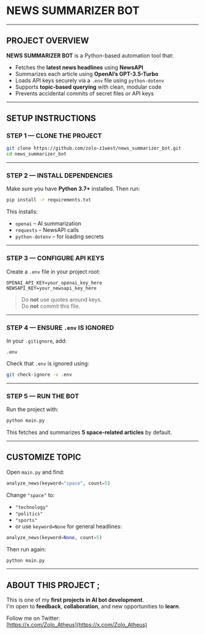 # NEWS SUMMARIZER BOT

---

## PROJECT OVERVIEW

**NEWS SUMMARIZER BOT** is a Python-based automation tool that:

- Fetches the **latest news headlines** using **NewsAPI**
- Summarizes each article using **OpenAI’s GPT-3.5-Turbo**
- Loads API keys securely via a `.env` file using `python-dotenv`
- Supports **topic-based querying** with clean, modular code
- Prevents accidental commits of secret files or API keys

---

## SETUP INSTRUCTIONS

### STEP 1 — CLONE THE PROJECT

```bash
git clone https://github.com/zolo-z1west/news_summarizer_bot.git
cd news_summarizer_bot
```

---

### STEP 2 — INSTALL DEPENDENCIES

Make sure you have **Python 3.7+** installed. Then run:

```bash
pip install -r requirements.txt
```

This installs:

- `openai` – AI summarization
- `requests` – NewsAPI calls
- `python-dotenv` – for loading secrets

---

### STEP 3 — CONFIGURE API KEYS

Create a `.env` file in your project root:

```
OPENAI_API_KEY=your_openai_key_here
NEWSAPI_KEY=your_newsapi_key_here
```

> Do **not** use quotes around keys.  
> Do **not** commit this file.

---

### STEP 4 — ENSURE `.env` IS IGNORED

In your `.gitignore`, add:

```
.env
```

Check that `.env` is ignored using:

```bash
git check-ignore -v .env
```

---

### STEP 5 — RUN THE BOT

Run the project with:

```bash
python main.py
```

This fetches and summarizes **5 space-related articles** by default.

---

## CUSTOMIZE TOPIC

Open `main.py` and find:

```python
analyze_news(keyword="space", count=5)
```

Change `"space"` to:

- `"technology"`
- `"politics"`
- `"sports"`
- or use `keyword=None` for general headlines:

```python
analyze_news(keyword=None, count=5)
```

Then run again:

```bash
python main.py
```

---

## ABOUT THIS PROJECT ;

This is one of my **first projects in AI bot development**.  
I'm open to **feedback**, **collaboration**, and new opportunities to **learn**.

Follow me on Twitter:  
[https://x.com/Zolo_Atheus](https://x.com/Zolo_Atheus)
